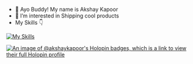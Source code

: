 - 👋 Ayo Buddy! My name is Akshay Kapoor
- 👀 I’m interested in Shipping cool products
- My Skills 👇

[![My Skills](https://skillicons.dev/icons?i=html,css,js,ts,solidity,tailwindcss,react,next,figma,git,github,vscode)](https://skillicons.dev)
<!---
Akshay-Kapoor/Akshay-Kapoor is a ✨ special ✨ repository because its `README.md` (this file) appears on your GitHub profile.
You can click the Preview link to take a look at your changes.
--->
[![An image of @akshaykapoor's Holopin badges, which is a link to view their full Holopin profile](https://holopin.me/akshaykapoor)](https://holopin.io/@akshaykapoor)
